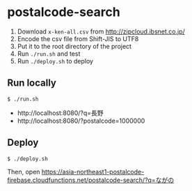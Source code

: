 # postalcode-search

1. Download `x-ken-all.csv` from http://zipcloud.ibsnet.co.jp/
2. Encode the csv file from Shift-JIS to UTF8
3. Put it to the root directory of the project
4. Run `./run.sh` and test
5. Run `./deploy.sh` to deploy

## Run locally

```
$ ./run.sh
```

- http://localhost:8080/?q=長野
- http://localhost:8080/?postalcode=1000000

## Deploy

```
$ ./deploy.sh
```

Then, open https://asia-northeast1-postalcode-firebase.cloudfunctions.net/postalcode-search/?q=ながの
